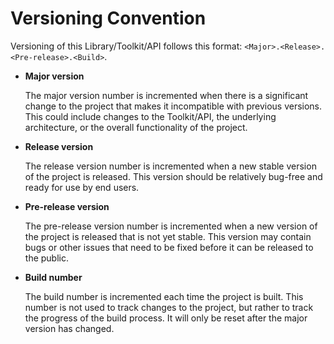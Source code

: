 # Versioning Convention

Versioning of this Library/Toolkit/API follows this format: `<Major>.<Release>.<Pre-release>.<Build>`.

* **Major version**

    The major version number is incremented when there is a significant change to the project that makes it incompatible with previous versions. This could include changes to the Toolkit/API, the underlying architecture, or the overall functionality of the project.

* **Release version**

    The release version number is incremented when a new stable version of the project is released. This version should be relatively bug-free and ready for use by end users.

* **Pre-release version**

    The pre-release version number is incremented when a new version of the project is released that is not yet stable. This version may contain bugs or other issues that need to be fixed before it can be released to the public.

* **Build number**

    The build number is incremented each time the project is built. This number is not used to track changes to the project, but rather to track the progress of the build process. It will only be reset after the major version has changed.